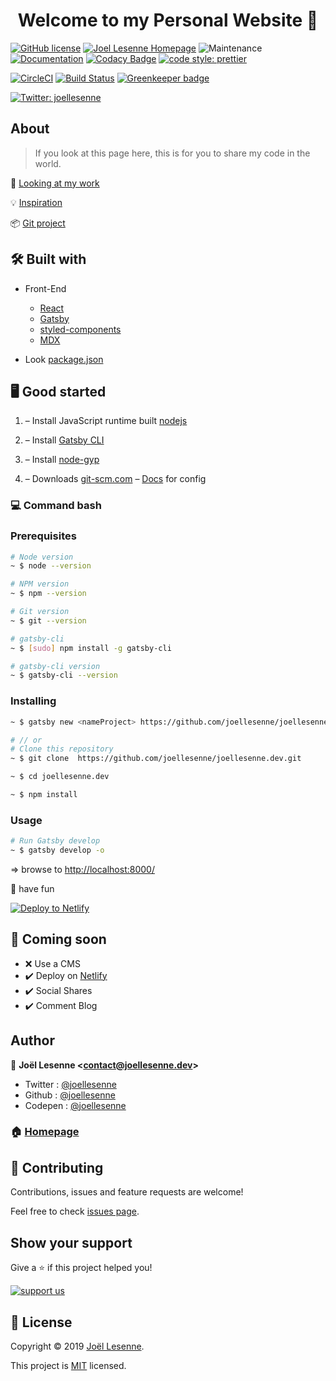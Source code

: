 <h1 align="center">Welcome to my Personal Website 👋</h1>

[![GitHub license](https://img.shields.io/badge/Mit-License-blue.svg?style=flat-square)](LICENSE) [![Joel Lesenne Homepage](https://img.shields.io/badge/Site-homePage-red.svg?style=flat-square)](https//joellesenne.dev) ![Maintenance](https://img.shields.io/maintenance/yes/2019.svg?style=flat-square) [![Documentation](https://img.shields.io/badge/documentation-yes-brightgreen.svg)](https://github.com/joellesenne/joellesenne.dev) [![Codacy Badge](https://api.codacy.com/project/badge/Grade/554dbae558f245cd882888d0d415a482)](https://app.codacy.com/app/joellesenne/joellesenne.dev_2?utm_source=github.com&utm_medium=referral&utm_content=joellesenne/joellesenne.dev&utm_campaign=Badge_Grade_Dashboard) [![code style: prettier](https://img.shields.io/badge/code_style-prettier-ff69b4.svg?style=flat-square)](https://github.com/prettier/prettier)

[![CircleCI](https://circleci.com/gh/joellesenne/joellesenne.dev.svg?style=svg&circle-token=fa213778258e89aa83decb6696fc02683fd3b1aa)](https://circleci.com/gh/joellesenne/joellesenne.dev) [![Build Status](https://travis-ci.com/joellesenne/joellesenne.dev.svg?style=flat-square&branch=master)](https://travis-ci.com/joellesenne/joellesenne.dev) [![Greenkeeper badge](https://badges.greenkeeper.io/joellesenne/joellesenne.dev.svg?style=flat-square&&token=c9a88108dc9440b5610801f22a4a06e8132cfd39554f28a30527aaa761baf3ae&ts=1554177468674)](https://greenkeeper.io/)

[![Twitter: joellesenne](https://img.shields.io/twitter/follow/joellesenne.svg?style=social)](https://twitter.com/joellesenne)

## About

>If you look at this page here,
this is for you to share my code in the world.

👀 [Looking at my work](https://joellesenne.dev)

💡 [Inspiration](https://www.lekoarts.de/en/)

📦 [Git project](https://github.com/joellesenne/joellesenne.dev)

## 🛠 Built with

- Front-End
  - [React](https://reactjs.org/)
  - [Gatsby](https://www.gatsbyjs.org/)
  - [styled-components](https://www.styled-components.com/)
  - [MDX](https://mdxjs.com/)

- Look [package.json](package.json)

## 🖥 Good started

1. – Install JavaScript runtime built [nodejs](https://nodejs.org/en/)
2. – Install [Gatsby CLI](https://www.gatsbyjs.org/packages/gatsby-cli/)
3. – Install [node-gyp](https://github.com/nodejs/node-gyp#installation)

4. – Downloads [git-scm.com](https://git-scm.com/downloads) – [Docs](https://git-scm.com/docs) for config

### 💻 Command bash
### Prerequisites

```bash
# Node version
~ $ node --version

# NPM version
~ $ npm --version

# Git version
~ $ git --version

# gatsby-cli
~ $ [sudo] npm install -g gatsby-cli

# gatsby-cli version
~ $ gatsby-cli --version
```

### Installing

```bash
~ $ gatsby new <nameProject> https://github.com/joellesenne/joellesenne.dev

# // or
# Clone this repository
~ $ git clone  https://github.com/joellesenne/joellesenne.dev.git

~ $ cd joellesenne.dev

~ $ npm install
```

### Usage

```bash
# Run Gatsby develop
~ $ gatsby develop -o
```

=> browse to [http://localhost:8000/](http://localhost:8000/)

🎉 have fun

[![Deploy to Netlify](https://www.netlify.com/img/deploy/button.svg)](https://app.netlify.com/start/deploy?repository=https://github.com/joellesenne/joellesenne.dev)

## 🚧 Coming soon

- ❌ Use a CMS
- ✔️ Deploy on [Netlify](https://www.netlifycms.org/)
- ✔️ Social Shares
- ✔️ Comment Blog

## Author


👤 **Joël Lesenne &lt;contact@joellesenne.dev&gt;**

- Twitter : [@joellesenne](https://twitter.com/joellesenne)
- Github : [@joellesenne](https://github.com/joellesenne)
- Codepen : [@joellesenne](https://codepen.io/joellesenne)

### 🏠 [Homepage](https://joellesenne.dev)

## 🤝 Contributing

Contributions, issues and feature requests are welcome!

Feel free to check [issues page](https://github.com/joellesenne/joellesenne.dev/issues).

## Show your support

Give a ⭐️ if this project helped you!

[![support us](https://img.shields.io/badge/Patreon-Donate-red?style=flat-square)](https://www.patreon.com/joellesenne)

## 📝 License

Copyright © 2019 [Joël Lesenne](https://github.com/joellesenne).

This project is [MIT](LICENSE) licensed.
